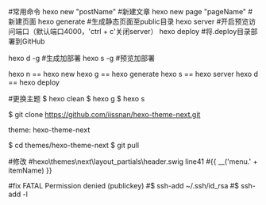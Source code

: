 #常用命令
hexo new "postName" #新建文章
hexo new page "pageName" #新建页面
hexo generate #生成静态页面至public目录
hexo server #开启预览访问端口（默认端口4000，'ctrl + c'关闭server）
hexo deploy #将.deploy目录部署到GitHub

hexo d -g #生成加部署
hexo s -g #预览加部署

hexo n == hexo new
hexo g == hexo generate
hexo s == hexo server
hexo d == hexo deploy

#更换主题
$ hexo clean
$ hexo g
$ hexo s

$ git clone https://github.com/iissnan/hexo-theme-next.git

theme: hexo-theme-next

$ cd themes/hexo-theme-next
$ git pull

#修改
#hexo\themes\next\layout\_partials\header.swig line41
#{{ __('menu.' + itemName) }}

#fix FATAL Permission denied (publickey)
#$ ssh-add ~/.ssh/id_rsa
#$ ssh-add -l
